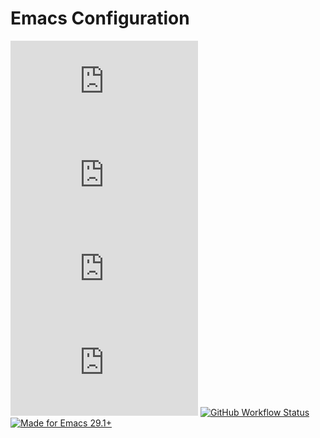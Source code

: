 # Emacs Configuration

[![Releases](https://img.shields.io/github/v/release/xuchengpeng/.emacs.d?style=flat-square)](https://github.com/xuchengpeng/.emacs.d/releases/latest)
[![Last commit](https://img.shields.io/github/last-commit/xuchengpeng/.emacs.d?style=flat-square)](https://github.com/xuchengpeng/.emacs.d/pulse)
[![License](https://img.shields.io/github/license/xuchengpeng/.emacs.d?style=flat-square)](https://github.com/xuchengpeng/.emacs.d/blob/main/LICENSE)
[![Repo size](https://img.shields.io/github/repo-size/xuchengpeng/.emacs.d?style=flat-square)](https://github.com/xuchengpeng/.emacs.d)
[![GitHub Workflow Status](https://img.shields.io/github/actions/workflow/status/xuchengpeng/.emacs.d/ci.yml?style=flat-square)](https://github.com/xuchengpeng/.emacs.d/actions)
[![Made for Emacs 29.1+](https://img.shields.io/badge/Made_for-Emacs_29.1+-blueviolet.svg?style=flat-square)](https://www.gnu.org/software/emacs/)
